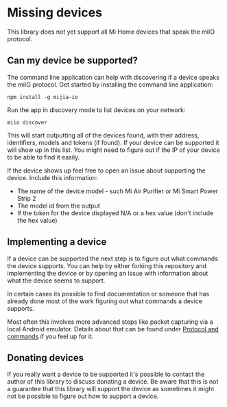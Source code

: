 # Missing devices

This library does not yet support all Mi Home devices that speak the
miIO protocol.

## Can my device be supported?

The command line application can help with discovering if a device speaks the
miIO protocol. Get started by installing the command line application:

`npm install -g mijia-io`

Run the app in discovery mode to list devices on your network:

`miio discover`

This will start outputting all of the devices found, with their address,
identifiers, models and tokens (if found). If your device can be supported it
will show up in this list. You might need to figure out if the IP of your device
to be able to find it easily.

If the device shows up feel free to open an issue about supporting the device.
Include this information:

- The name of the device model - such Mi Air Purifier or Mi Smart Power Strip 2
- The model id from the output
- If the token for the device displayed N/A or a hex value (don't include the hex value)

## Implementing a device

If a device can be supported the next step is to figure out what commands the
device supports. You can help by either forking this repository and
implementing the device or by opening an issue with information about what
the device seems to support.

In certain cases its possible to find documentation or someone that has already
done most of the work figuring out what commands a device supports.

Most often this involves more advanced steps like packet capturing via a local
Android emulator. Details about that can be found under [Protocol and commands](protocol.md)
if you feel up for it.

## Donating devices

If you really want a device to be supported it's possible to contact the author
of this library to discuss donating a device. Be aware that this is not a
guarantee that this library will support the device as sometimes it might
not be possible to figure out how to support a device.
